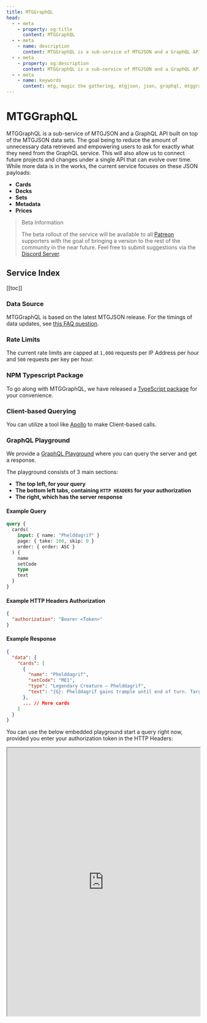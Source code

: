 ```yaml
---
title: MTGGraphQL
head:
  - - meta
    - property: og:title
      content: MTGGraphQL
  - - meta
    - name: description
      content: MTGGraphQL is a sub-service of MTGJSON and a GraphQL API/Server built on top of the MTGJSON data sets. The goal being to reduce the amount of unnecessary data retrieved and empowering users to ask for exactly what they need from the GraphQL service.
  - - meta
    - property: og:description
      content: MTGGraphQL is a sub-service of MTGJSON and a GraphQL API/Server built on top of the MTGJSON data sets. The goal being to reduce the amount of unnecessary data retrieved and empowering users to ask for exactly what they need from the GraphQL service.
  - - meta
    - name: keywords
      content: mtg, magic the gathering, mtgjson, json, graphql, mtggraphql
---
```


# MTGGraphQL

MTGGraphQL is a sub-service of MTGJSON and a GraphQL API built on top of the MTGJSON data sets. The goal being to reduce the amount of unnecessary data retrieved and empowering users to ask for exactly what they need from the GraphQL service. This will also allow us to connect future projects and changes under a single API that can evolve over time. While more data is in the works, the current service focuses on these JSON payloads:

- **Cards**
- **Decks**
- **Sets**
- **Metadata**
- **Prices**

<blockquote>
  <p class="small-header">Beta Information</p>
  <p>The beta rollout of the service will be available to all <a href="https://www.patreon.com/MTGJSON" class="link-inline-image patreon" target="_blank" rel="noreferrer noopener">Patreon</a> supporters with the goal of bringing a version to the rest of the community in the near future. Feel free to submit suggestions via the <a href="https://mtgjson.com/discord">Discord Server</a>.</p>
</blockquote>

## Service Index

[[toc]]

### Data Source

MTGGraphQL is based on the latest MTGJSON release. For the timings of data updates, see [this FAQ question](/faq/#how-often-is-the-data-updated).

### Rate Limits

The current rate limits are capped at `1,000` requests per IP Address per hour and `500` requests per key per hour.

### NPM Typescript Package

To go along with MTGGraphQL, we have released a [TypeScript package](https://www.npmjs.com/package/mtggraphql/) for your convenience.

### Client-based Querying

You can utilize a tool like [Apollo](https://www.apollographql.com/docs/) to make Client-based calls.

### GraphQL Playground

We provide a [GraphQL Playground](https://graphql.mtgjson.com/) where you can query the server and get a response.

The playground consists of 3 main sections:

- **The top left, for your query**
- **The bottom left tabs, containing `HTTP HEADERS` for your authorization**
- **The right, which has the server response**

#### Example Query

```graphql
query {
  cards(
    input: { name: "Phelddagrif" }
    page: { take: 100, skip: 0 }
    order: { order: ASC }
  ) {
    name
    setCode
    type
    text
  }
}
```

#### Example HTTP Headers Authorization

```json
{
  "authorization": "Bearer <Token>"
}
```

#### Example Response

```json
{
  "data": {
    "cards": [
      {
        "name": "Phelddagrif",
        "setCode": "ME1",
        "type": "Legendary Creature — Phelddagrif",
        "text": "{G}: Phelddagrif gains trample until end of turn. Target opponent creates a 1/1 green Hippo creature token.\n{W}: Phelddagrif gains flying until end of turn. Target opponent gains 2 life.\n{U}: Return Phelddagrif to its owner's hand. Target opponent may draw a card."
      },
      ... // More cards
    ]
  }
}
```

You can use the below embedded playground start a query right now, provided you enter your authorization token in the HTTP Headers:

<div class="doc-iframe graphql-playground">
  <iframe src="https://graphql.mtgjson.com/?query=query {%0A%20 cards(%0A%20%20%20 input%3A { name%3A %22Phelddagrif%22 }%0A%20%20%20 page%3A { take%3A 100%2C skip%3A 0 }%0A%20%20%20 order%3A { order%3A ASC }%0A%20 ) {%0A%20%20%20 name%0A%20%20%20 setCode%0A%20%20%20 type%0A%20%20%20 text%0A%20 }%0A}%0A" height="700px" width="100%"></iframe>
</div>
